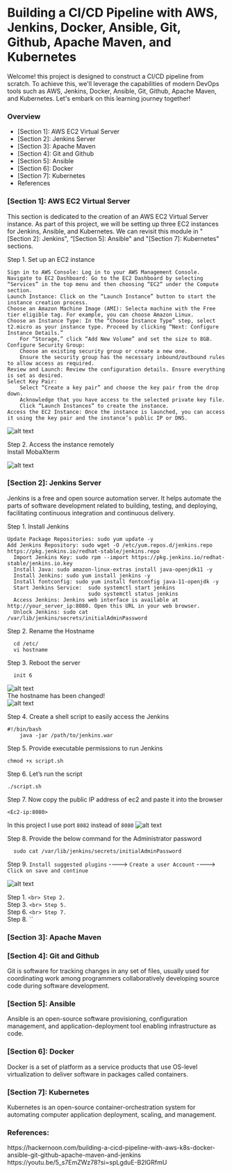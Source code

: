 # Building a CI/CD Pipeline with AWS, Jenkins, Docker, Ansible, Git, Github, Apache Maven, and Kubernetes
Welcome! this project is designed to construct a CI/CD pipeline from scratch. To achieve this, we'll leverage the capabilities of modern DevOps tools such as AWS, Jenkins, Docker, Ansible, Git, Github, Apache Maven, and Kubernetes. Let's embark on this learning journey together!

<h3> Overview</h3>
  <ul>
    <li>[Section 1]: AWS EC2 Virtual Server</li>
    <li>[Section 2]: Jenkins Server </li>
    <li>[Section 3]: Apache Maven </li>
    <li>[Section 4]: Git and Github </li>
    <li>[Section 5]: Ansible </li>
    <li>[Section 6]: Docker </li>
    <li>[Section 7]: Kubernetes </li>
    <li>References</li>
  </ul>

<h3>[Section 1]: AWS EC2 Virtual Server</h3>
This section is dedicated to the creation of an AWS EC2 Virtual Server instance. As part of this project, we will be setting up three EC2 instances for Jenkins, Ansible, and Kubernetes. We can revisit this module in "[Section 2]: Jenkins", “[Section 5]: Ansible" and "[Section 7]: Kubernetes" sections.


  Step 1. Set up an EC2 instance

    Sign in to AWS Console: Log in to your AWS Management Console.
    Navigate to EC2 Dashboard: Go to the EC2 Dashboard by selecting “Services” in the top menu and then choosing “EC2” under the Compute section.
    Launch Instance: Click on the “Launch Instance” button to start the instance creation process.
    Choose an Amazon Machine Image (AMI): Selecta machine with the Free tier eligible tag. For example, you can choose Amazon Linux.
    Choose an Instance Type: In the “Choose Instance Type” step, select t2.micro as your instance type. Proceed by clicking “Next: Configure Instance Details.”
        For “Storage,” click “Add New Volume” and set the size to 8GB.
    Configure Security Group:
        Choose an existing security group or create a new one.
        Ensure the security group has the necessary inbound/outbound rules to allow access as required.
    Review and Launch: Review the configuration details. Ensure everything is set as desired.
    Select Key Pair:
        Select “Create a key pair” and choose the key pair from the drop down.
        Acknowledge that you have access to the selected private key file.
        Click “Launch Instances” to create the instance.
    Access the EC2 Instance: Once the instance is launched, you can access it using the key pair and the instance’s public IP or DNS.
    
 ![alt text](https://github.com/macielo-bumalay/DevOps-Project-1/blob/main/img/EC2.png?raw=true) <br>
 
  Step 2. Access the instance remotely <br>
  Install MobaXterm 
  
 ![alt text](https://github.com/macielo-bumalay/DevOps-Project-1/blob/main/img/moba.png?raw=true) <br>
  
<h3>[Section 2]: Jenkins Server</h3> 
Jenkins is a free and open source automation server. It helps automate the parts of software development related to building, testing, and deploying, facilitating continuous integration and continuous delivery. 

Step 1. Install Jenkins
                            
    Update Package Repositories: sudo yum update -y
    Add Jenkins Repository: sudo wget -O /etc/yum.repos.d/jenkins.repo https://pkg.jenkins.io/redhat-stable/jenkins.repo
      Import Jenkins Key: sudo rpm --import https://pkg.jenkins.io/redhat-stable/jenkins.io.key
      Install Java: sudo amazon-linux-extras install java-openjdk11 -y
      Install Jenkins: sudo yum install jenkins -y
      Install fontconfig: sudo yum install fontconfig java-11-openjdk -y
      Start Jenkins Service:  sudo systemctl start jenkins
                              sudo systemctl status jenkins
      Access Jenkins: Jenkins web interface is available at http://your_server_ip:8080. Open this URL in your web browser.
      Unlock Jenkins: sudo cat /var/lib/jenkins/secrets/initialAdminPassword
  
Step 2. Rename the Hostname

      cd /etc/
      vi hostname

Step 3. Reboot the server

      init 6
 ![alt text](https://github.com/macielo-bumalay/DevOps-Project-1/blob/macielo-bumalay-patch-1/img/2.png?raw=true) <br>
  The hostname has been changed! <br>
     ![alt text](https://github.com/macielo-bumalay/DevOps-Project-1/blob/macielo-bumalay-patch-1/img/3.png?raw=true) 

Step 4. Create a shell script to easily access the Jenkins

    #!/bin/bash
        java -jar /path/to/jenkins.war
        
Step 5. Provide executable permissions to run Jenkins

    chmod +x script.sh
    
Step 6. Let’s run the  script

    ./script.sh
    
Step 7. Now copy the public IP address of ec2 and paste it into the browser

    <Ec2-ip:8080>
  In this project I use port `8082` instead of `8080`
   ![alt text](https://github.com/macielo-bumalay/DevOps-Project-1/blob/macielo-bumalay-patch-1/img/4.png?raw=true) 

Step 8. Provide the below command for the Administrator password

      sudo cat /var/lib/jenkins/secrets/initialAdminPassword
 
Step 9. `Install suggested plugins` ----> `Create a user Account` ----> `Click on save and continue`

  ![alt text](https://github.com/macielo-bumalay/DevOps-Project-1/blob/macielo-bumalay-patch-1/img/7.png?raw=true) 

   
  Step 1. `` <br>
  Step 2. `` <br>
  Step 3. `` <br>
  Step 5. `` <br>
  Step 6. `` <br>
  Step 7. `` <br>
  Step 8. `` <br>

<h3>[Section 3]: Apache Maven</h3>

<h3>[Section 4]: Git and Github</h3>
Git is software for tracking changes in any set of files, usually used for coordinating work among programmers collaboratively developing source code during software development. 

<h3>[Section 5]: Ansible </h3>
Ansible is an open-source software provisioning, configuration management, and application-deployment tool enabling infrastructure as code. 

<h3>[Section 6]: Docker </h3> 
Docker is a set of platform as a service products that use OS-level virtualization to deliver software in packages called containers.

<h3>[Section 7]: Kubernetes </h3> 
Kubernetes is an open-source container-orchestration system for automating computer application deployment, scaling, and management.




<h3>References: </h3> 
https://hackernoon.com/building-a-cicd-pipeline-with-aws-k8s-docker-ansible-git-github-apache-maven-and-jenkins
<br>
https://youtu.be/5_s7EmZWz78?si=spLgduE-B2lGRfmU
